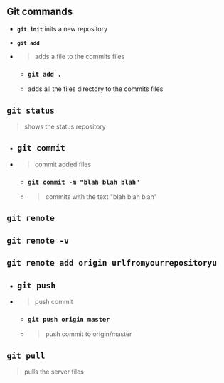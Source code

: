 ## Git commands

* **`git init`**
inits a new repository

* **`git add`**
* > adds a file to the commits files
    - ### `git add .`
    - adds all the files directory to the commits files

## `git status`
> shows the status repository

* ## `git commit`
* > commit added files
    - ### `git commit -m "blah blah blah"`
    - > commits with the text "blah blah blah"
## `git remote`
## `git remote -v`
## `git remote add origin urlfromyourrepositoryu`

* ## `git push`
* > push commit
    - ### `git push origin master`
    - > push commit to origin/master
## `git pull`
> pulls the server files
